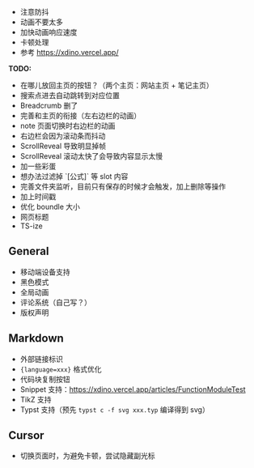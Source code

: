  - 注意防抖
 - 动画不要太多
 - 加快动画响应速度
 - 卡顿处理
 - 参考 https://xdino.vercel.app/

**TODO:**

 - 在哪儿放回主页的按钮？（两个主页：网站主页 + 笔记主页）
 - 搜索点进去自动跳转到对应位置
 - Breadcrumb 删了
 - 完善和主页的衔接（左右边栏的动画）
 - note 页面切换时右边栏的动画
 - 右边栏会因为滚动条而抖动
 - ScrollReveal 导致明显掉帧
 - ScrollReveal 滚动太快了会导致内容显示太慢
 - 加一些彩蛋
 - 想办法过滤掉 \`[公式]\` 等 slot 内容
 - 完善文件夹监听，目前只有保存的时候才会触发，加上删除等操作
 - 加上时间戳
 - 优化 boundle 大小
 - 网页标题
 - TS-ize

## General

 - 移动端设备支持
 - 黑色模式
 - 全局动画
 - 评论系统（自己写？）
 - 版权声明

## Markdown

 - 外部链接标识
 - `{language=xxx}` 格式优化
 - 代码块复制按钮
 - Snippet 支持：https://xdino.vercel.app/articles/FunctionModuleTest
 - TikZ 支持
 - Typst 支持（预先 `typst c -f svg xxx.typ` 编译得到 svg）

## Cursor

 - 切换页面时，为避免卡顿，尝试隐藏副光标
